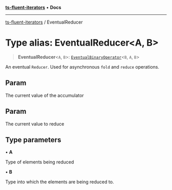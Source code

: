 [**ts-fluent-iterators**](../README.md) • **Docs**

---

[ts-fluent-iterators](../README.md) / EventualReducer

# Type alias: EventualReducer\<A, B\>

> **EventualReducer**\<`A`, `B`\>: [`EventualBinaryOperator`](EventualBinaryOperator.md)\<`B`, `A`, `B`\>

An eventual `Reducer`. Used for asynchronous `fold` and `reduce` operations.

## Param

The current value of the accumulator

## Param

The current value to reduce

## Type parameters

• **A**

Type of elements being reduced

• **B**

Type into which the elements are being reduced to.

